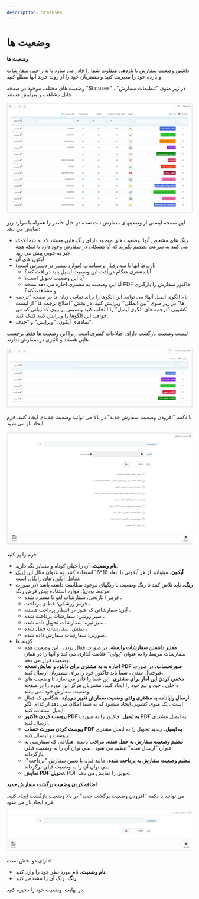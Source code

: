 ```yaml
---
description: Statuses
---
```


# وضعیت ها

**وضعیت ها**

داشتن وضعیت سفارش یا بازدهی متفاوت شما را قادر می سازد تا به راحتی سفارشات و بازده خود را مدیریت کنید و مشتریان خود را از روند خرید آنها مطلع کنید.

وضعیت های مختلف موجود در صفحه "Statuses" ، در زیر منوی "تنظیمات سفارش" قابل مشاهده و ویرایش هستند.

![](../../../../.gitbook/assets/0%20%2852%29.png)

این صفحه لیستی از وضعیتهای سفارش ثبت شده در حال حاضر را همراه با موارد زیر نمایش می دهد:

* رنگ های مشخص آنها: وضعیت های موجود دارای رنگ هایی هستند که به شما کمک می کنند به سرعت تصمیم بگیرید که آیا مشکلی در سفارش وجود دارد یا اینکه همه چیز به خوبی پیش می رود.
* آیکون های آن
* ارتباط آنها با سه رفتار پرستاشاپ \(موارد بیشتر در دسترس است\):
  * آیا مشتری هنگام دریافت این وضعیت ایمیل باید دریافت کند؟
  * آیا این وضعیت تحویل است؟
  * آیا این وضعیت به مشتری اجازه می دهد نسخه PDF فاکتور سفارش را بارگیری و مشاهده کند؟
* نام الگوی ایمیل آنها: می توانید این الگوها را برای تمامی زبان ها در صفحه "ترجمه ها" در زیر منوی "بین المللی" ویرایش کنید. در بخش "اصلاح ترجمه ها" از لیست کشویی "ترجمه های الگوی ایمیل" را انتخاب کنید و سپس بر روی کد زبانی که می خواهید این الگوها را ویرایش کنید کلیک کنید.
* نمادهای آیکون: "ویرایش" و "حذف".

لیست وضعیت بازگشت دارای اطلاعات کمتری است زیرا این وضعیت ها فقط برچسب هایی هستند و تأثیری در سفارش ندارند.

![](../../../../.gitbook/assets/1%20%2856%29.png)

با دکمه "افزودن وضعیت سفارش جدید" در بالا می توانید وضعیت جدیدی ایجاد کنید. فرم ایجاد باز می شود.

![](../../../../.gitbook/assets/2%20%2835%29.png)

فرم را پر کنید:

* **نام وضعیت.** آن را خیلی کوتاه و متمایز نگه دارید.
* **آیکون.** میتوانید از هر آیکونی با ابعاد 16\*16 استفاده کنید. به عنوان مثال این [لینک](http://www.famfamfam.com/lab/icons/silk/) شامل آیکون های رایگان است.
* **رنگ.** باید تلاش کنید تا رنگ وضعیت با رنگهای موجود مطابقت داشته باشد \(در صورت مرتبط بودن\). موارد استفاده پیش فرض رنگ:
  * قرمز / نارنجی: سفارشات لغو یا مسترد شده ،
  * قرمز زرشکی: خطای پرداخت ،
  * آبی: سفارشاتی که هنوز در انتظار پرداخت هستند ،
  * سبز روشن: سفارشات پرداخت شده ،
  * سبز تیره: سفارشات تحویل داده شده ،
  * بنفش: سفارشات حمل شده ،
  * صورتی: سفارشات سفارش داده شده.
* گزینه ها
  * **معتبر دانستن سفارشات وابسته.** در صورت فعال بودن ، این وضعیت همه سفارشات مرتبط را به عنوان "پولی" علامت گذاری می کند و آنها را در همان وضعیت قرار می دهد.
  * **اجازه به به مشتری برای دانلود و نمایش نسخه PDF صورتحساب.** در صورت غیرفعال شدن ، شما باید فاکتور خود را برای مشتریان ارسال کنید.
  * **مخفی کردن این آمار برای مشتری.** این شما را قادر می سازد تا وضعیت های داخلی ، خود و تیم خود را ایجاد کنید. مشتریان هرگز این مورد را در صفحه وضعیت سفارش خود نمی بینند.
  * **ارسال رایانامه به مشتری وقتی وضعیت سفارش تغییر می‌یابد.** هنگامی که فعال است ، یک منوی کشویی ایجاد میشود که به شما امکان می دهد از کدام الگو ایمیل استفاده کنید.
  * **پیوست کردن فاکتور PDF به ایمیل.** فاکتور را به صورت PDF به ایمیل مشتری ارسال کنید.
  * **پیوست کردن صورت حساب PDF به ایمیل.** رسید تحویل را به ایمیل مشتری پیوست و ارسال کنید.
  * **تنظیم وضعیت سفارش به حمل شده.** مراقب باشید: هنگامی که سفارشی به عنوان "ارسال شده" تنظیم می شود ، نمی توان آن را به وضعیت قبلی بازگرداند.
  * **تنظیم وضعیت سفارش به پرداخت شده.** مانند قبل: با تعیین سفارش "پرداخت"، نمی توان آن را به وضعیت قبلی برگرداند.
  * **نمایش PDF تحویل.** PDF تحویل را نمایش می دهد.

**اضافه کردن وضعیت برگشت سفارش جدید**

می توانید با دکمه "افزودن وضعیت برگشت جدید" در بالا وضعیت بازگشت ایجاد کنید. فرم ایجاد باز می شود.

![](../../../../.gitbook/assets/3%20%2812%29.png)

دارای دو بخش است:

* **نام وضعیت.** نام مورد نظر خود را وارد کنید.
* **رنگ.** رنگ آن را مشخص کنید.

در نهایت، وضعیت خود را دخیره کنید.

